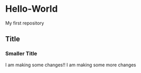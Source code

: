 # Hello-World
My first repository

## Title
### Smaller Title
I am making some changes!!
I am making some more changes

